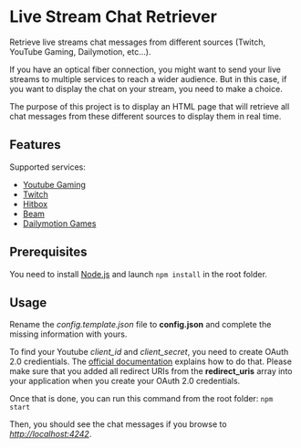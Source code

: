 # Live Stream Chat Retriever
Retrieve live streams chat messages from different sources (Twitch, YouTube Gaming, Dailymotion, etc...).

If you have an optical fiber connection, you might want to send your live streams to multiple services to reach a wider audience. But in this case, if you want to display the chat on your stream, you need to make a choice.

The purpose of this project is to display an HTML page that will retrieve all chat messages from these different sources to display them in real time.

## Features

Supported services:
* [Youtube Gaming](https://gaming.youtube.com/)
* [Twitch](https://www.twitch.tv/)
* [Hitbox](https://www.hitbox.tv/)
* [Beam](https://www.beam.pro/)
* [Dailymotion Games](https://www.beam.pro/)

## Prerequisites

You need to install [Node.js](https://nodejs.org/en/download/) and launch `npm install` in the root folder.

## Usage

Rename the *config.template.json* file to **config.json** and complete the missing information with yours.

To find your Youtube *client_id* and *client_secret*, you need to create OAuth 2.0 credientials. The [official documentation](https://developers.google.com/youtube/registering_an_application) explains how to do that. Please make sure that you added all redirect URIs from the **redirect_uris** array into your application when you create your OAuth 2.0 credentials.

Once that is done, you can run this command from the root folder: ``npm start``

Then, you should see the chat messages if you browse to [*http://localhost:4242*](http://localhost:4242).
